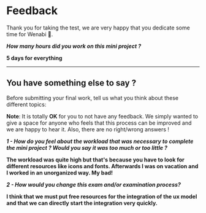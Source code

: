 # Feedback

Thank you for taking the test, we are very happy that you dedicate some time for Wenabi 💛.

**_How many hours did you work on this mini project ?_**

__5 days for everything__

---

## You have something else to say ?

Before submitting your final work, tell us what you think about these different topics:

**Note**: It is totally **OK** for you to not have any feedback. We simply wanted to give a space for anyone who feels that this process can be improved and we are happy to hear it. Also, there are no right/wrong answers !

**_1 - How do you feel about the workload that was necessary to complete the mini project ? Would you say it was too much or too little ?_**

__The workload was quite high but that's because you have to look for different resources like icons and fonts. Afterwards I was on vacation and I worked in an unorganized way. My bad!__

**_2 - How would you change this exam and/or examination process?_**

__I think that we must put free resources for the integration of the ux model and that we can directly start the integration very quickly.__
